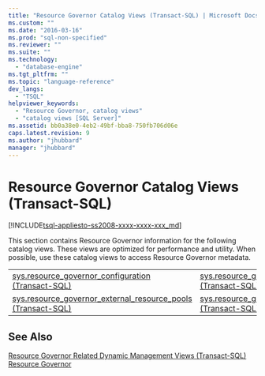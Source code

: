 ```yaml
---
title: "Resource Governor Catalog Views (Transact-SQL) | Microsoft Docs"
ms.custom: ""
ms.date: "2016-03-16"
ms.prod: "sql-non-specified"
ms.reviewer: ""
ms.suite: ""
ms.technology: 
  - "database-engine"
ms.tgt_pltfrm: ""
ms.topic: "language-reference"
dev_langs: 
  - "TSQL"
helpviewer_keywords: 
  - "Resource Governor, catalog views"
  - "catalog views [SQL Server]"
ms.assetid: bb0a38e0-4eb2-49bf-bba8-750fb706d06e
caps.latest.revision: 9
ms.author: "jhubbard"
manager: "jhubbard"
---
```

# Resource Governor Catalog Views (Transact-SQL)
[!INCLUDE[tsql-appliesto-ss2008-xxxx-xxxx-xxx_md](../../../a9retired/includes/tsql-appliesto-ss2008-xxxx-xxxx-xxx-md.md)]

  This section contains Resource Governor information for the following catalog views. These views are optimized for performance and utility. When possible, use these catalog views to access Resource Governor metadata.  
  
|||  
|-|-|  
|[sys.resource_governor_configuration &#40;Transact-SQL&#41;](../../../relational-databases/reference/system-catalog-views/sys.resource-governor-configuration-transact-sql.md)|[sys.resource_governor_resource_pools &#40;Transact-SQL&#41;](../../../relational-databases/reference/system-catalog-views/sys.resource-governor-resource-pools-transact-sql.md)|  
|[sys.resource_governor_external_resource_pools &#40;Transact-SQL&#41;](../../../relational-databases/reference/system-catalog-views/sys.resource-governor-external-resource-pools-transact-sql.md)|[sys.resource_governor_workload_groups &#40;Transact-SQL&#41;](../../../relational-databases/reference/system-catalog-views/sys.resource-governor-workload-groups-transact-sql.md)|  
  
## See Also  
 [Resource Governor Related Dynamic Management Views &#40;Transact-SQL&#41;](../../../relational-databases/reference/system-dynamic-management-views/resource-governor-related-dynamic-management-views-transact-sql.md)   
 [Resource Governor](../../../relational-databases/resource-governor/resource-governor.md)  
  
  